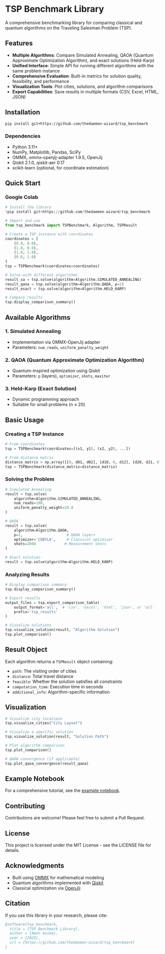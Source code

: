 # TSP Benchmark Library

A comprehensive benchmarking library for comparing classical and quantum algorithms on the Traveling Salesman Problem (TSP).

## Features

- **Multiple Algorithms**: Compare Simulated Annealing, QAOA (Quantum Approximate Optimization Algorithm), and exact solutions (Held-Karp)
- **Unified Interface**: Simple API for running different algorithms with the same problem instance
- **Comprehensive Evaluation**: Built-in metrics for solution quality, feasibility, and performance
- **Visualization Tools**: Plot cities, solutions, and algorithm comparisons
- **Export Capabilities**: Save results in multiple formats (CSV, Excel, HTML, JSON)

## Installation

```bash
pip install git+https://github.com/thedaemon-wizard/tsp_benckmark
```

### Dependencies

- Python 3.11+
- NumPy, Matplotlib, Pandas, SciPy
- OMMX, ommx-openjij-adapter 1.9.5, OpenJij
- Qiskit 2.1.0, qiskit-aer 0.17
- scikit-learn (optional, for coordinate estimation)

## Quick Start

### Google Colab

```python
# Install the library
!pip install git+https://github.com/thedaemon-wizard/tsp_benckmark

# Import and use
from tsp_benchmark import TSPBenchmark, Algorithm, TSPResult

# Create a TSP instance with coordinates
coordinates = [
    (0.0, 0.0),
    (1.0, 0.0),
    (1.0, 1.0),
    (0.0, 1.0)
]
tsp = TSPBenchmark(coordinates=coordinates)

# Solve with different algorithms
result_sa = tsp.solve(algorithm=Algorithm.SIMULATED_ANNEALING)
result_qaoa = tsp.solve(algorithm=Algorithm.QAOA, p=2)
result_exact = tsp.solve(algorithm=Algorithm.HELD_KARP)

# Compare results
tsp.display_comparison_summary()
```

## Available Algorithms

### 1. Simulated Annealing
- Implementation via OMMX-OpenJij adapter
- Parameters: `num_reads`, `uniform_penalty_weight`

### 2. QAOA (Quantum Approximate Optimization Algorithm)
- Quantum-inspired optimization using Qiskit
- Parameters: `p` (layers), `optimizer`, `shots`, `maxiter`

### 3. Held-Karp (Exact Solution)
- Dynamic programming approach
- Suitable for small problems (n ≤ 20)

## Basic Usage

### Creating a TSP Instance

```python
# From coordinates
tsp = TSPBenchmark(coordinates=[(x1, y1), (x2, y2), ...])

# From distance matrix
distance_matrix = np.array([[0, d01, d02], [d10, 0, d12], [d20, d21, 0]])
tsp = TSPBenchmark(distance_matrix=distance_matrix)
```

### Solving the Problem

```python
# Simulated Annealing
result = tsp.solve(
    algorithm=Algorithm.SIMULATED_ANNEALING,
    num_reads=100,
    uniform_penalty_weight=20.0
)

# QAOA
result = tsp.solve(
    algorithm=Algorithm.QAOA,
    p=2,                    # QAOA layers
    optimizer='COBYLA',     # Classical optimizer
    shots=2048             # Measurement shots
)

# Exact solution
result = tsp.solve(algorithm=Algorithm.HELD_KARP)
```

### Analyzing Results

```python
# Display comparison summary
tsp.display_comparison_summary()

# Export results
output_files = tsp.export_comparison_table(
    output_format='all',  # 'csv', 'excel', 'html', 'json', or 'all'
    prefix='tsp_results'
)

# Visualize solutions
tsp.visualize_solution(result, "Algorithm Solution")
tsp.plot_comparison()
```

## Result Object

Each algorithm returns a `TSPResult` object containing:
- `path`: The visiting order of cities
- `distance`: Total travel distance
- `feasible`: Whether the solution satisfies all constraints
- `computation_time`: Execution time in seconds
- `additional_info`: Algorithm-specific information

## Visualization

```python
# Visualize city locations
tsp.visualize_cities("City Layout")

# Visualize a specific solution
tsp.visualize_solution(result, "Solution Path")

# Plot algorithm comparison
tsp.plot_comparison()

# QAOA convergence (if applicable)
tsp.plot_qaoa_convergence(result_qaoa)
```

## Example Notebook

For a comprehensive tutorial, see the [example notebook](examples/tsp_benchmark_tutorial.ipynb).

## Contributing

Contributions are welcome! Please feel free to submit a Pull Request.

## License

This project is licensed under the MIT License - see the LICENSE file for details.

## Acknowledgments

- Built using [OMMX](https://github.com/Jij-Inc/ommx) for mathematical modeling
- Quantum algorithms implemented with [Qiskit](https://qiskit.org/)
- Classical optimization via [OpenJij](https://github.com/OpenJij/OpenJij)

## Citation

If you use this library in your research, please cite:

```bibtex
@software{tsp_benchmark,
  title = {TSP Benchmark Library},
  author = {Amon koike},
  year = {2025},
  url = {https://github.com/thedaemon-wizard/tsp_benckmark}
}
```